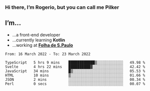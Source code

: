 ### Hi there, I’m Rogerio, but you can call me Pilker

## I’m…
- …a front-end developer
- …currently learning **Kotlin**
- …working at [**Folha de S.Paulo**](https://www.folha.com.br/)

<!--START_SECTION:waka-->

```text
From: 16 March 2022 - To: 23 March 2022

TypeScript   5 hrs 9 mins    ████████████▒░░░░░░░░░░░░   49.98 %
Svelte       4 hrs 22 mins   ██████████▓░░░░░░░░░░░░░░   42.42 %
JavaScript   34 mins         █▒░░░░░░░░░░░░░░░░░░░░░░░   05.53 %
HTML         10 mins         ▒░░░░░░░░░░░░░░░░░░░░░░░░   01.66 %
JSON         2 mins          ░░░░░░░░░░░░░░░░░░░░░░░░░   00.34 %
Perl         0 secs          ░░░░░░░░░░░░░░░░░░░░░░░░░   00.07 %
```

<!--END_SECTION:waka-->
